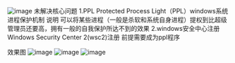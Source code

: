 ![image](https://github.com/hq-zhonger/tianfuan/tree/main/test/draw.gif)
未解决核心问题
1.PPL Protected Process Light（PPL）windows系统进程保护机制
说明 可以将某些进程（一般是杀软和系统自身进程）提权到比超级管理员还要高，拥有一般的自我保护所达不到的效果
2.windows安全中心注册 Windows Security Center 2(wsc2)注册 前提需要成为ppl程序

效果图
![image](https://github.com/hq-zhonger/tianfuan/tree/main/test/1.PNG)
![image](https://github.com/hq-zhonger/tianfuan/tree/main/test/2.PNG)
![image](https://github.com/hq-zhonger/tianfuan/tree/main/test/3.PNG)

